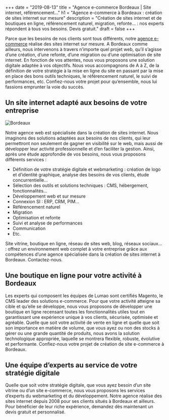+++
date = "2019-08-13"
title = "Agence e-commerce Bordeaux | Site internet, référencement…"
h1 = "Agence e-commerce à Bordeaux : création de sites internet sur mesure"
description = "Création de sites internet et de boutiques en ligne, référencement naturel, migration, refonte… : nos experts répondent à tous vos besoins. Devis gratuit."
draft = false
+++

Parce que les besoins de nos clients sont tous différents, notre [agence e-commerce](/agence-ecom/) réalise des sites internet sur mesure. A Bordeaux comme ailleurs, nous intervenons à travers n’importe quel projet web, qu’il s’agisse d’une création, d’une refonte, d’une migration ou d’une optimisation de site internet. En fonction de vos attentes, nous vous proposons une solution digitale adaptée à vos objectifs. Nous vous accompagnons de A à Z, de la définition de votre stratégie à la mise en ligne du site en passant par la mise en place des bons outils techniques, le référencement naturel, le suivi de performances, etc. Confiez-nous votre projet pour qu’ensemble, nous lui fassions emprunter la voie du succès.

## Un site internet adapté aux besoins de votre entreprise

<img class="animate zoomIn margin-auto" src="/images/ville/bordeaux.png" alt="Bordeaux" />

Notre agence web est spécialisée dans la création de sites internet. Nous imaginons des solutions adaptées aux besoins de nos clients, qui leur permettront non seulement de gagner en visibilité sur le web, mais aussi de développer leur activité professionnelle et d’en faciliter la gestion. Ainsi, après une étude approfondie de vos besoins, nous vous proposons différents services :

-	Définition de votre stratégie digitale et webmarketing : création de logo et d’identité graphique, analyse des besoins de vos clients, étude concurrentielle…
-	Sélection des outils et solutions techniques : CMS, hébergement, fonctionnalités…
-	Développement web et sur mesure
-	Connexion SI : ERP, CRM, PIM…
-	Référencement naturel
-	Migration
-	Optimisation et refonte
-	Suivi et analyse de performances
-	Communication 
-	Etc.

Site vitrine, boutique en ligne, réseau de sites web, blog, réseaux sociaux… : offrez un environnement web complet à votre entreprise grâce aux compétences d’une agence spécialisée dans la création de sites internet à Bordeaux. Contactez-nous.

## Une boutique en ligne pour votre activité à Bordeaux

Les experts qui composent les équipes de Lumao sont certifiés Magento, le CMS leader des solutions e-commerce. Pour que votre activité atteigne sa cible et qu’elle se développe, nous vous proposons de développer une boutique en ligne recensant toutes les fonctionnalités utiles tout en garantissant une expérience unique à vos clients, sécurisée, optimisée et agréable. Quelle que soit votre activité de vente en ligne et quelle que soit son importance en matière de volume, que vous ayez ou non des stocks à gérer ou une grande quantité de produits, nous avons la solution technologique appropriée, laquelle se montrera flexible, robuste, évolutive et performante. Confiez-nous votre projet de création de site e-commerce à Bordeaux.

## Une équipe d’experts au service de votre stratégie digitale

Quelle que soit votre stratégie digitale, que vous ayez besoin d’un site vitrine ou d’un site e-commerce, nous vous proposons les services d’experts du webmarketing et du développement. Notre agence réalise des sites internet depuis 2008 pour ses clients situés à Bordeaux et ailleurs. Pour bénéficier de leur riche expérience, demandez dès maintenant un devis gratuit et personnalisé.


